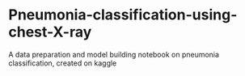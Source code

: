 # Pneumonia-classification-using-chest-X-ray
A data preparation and model building notebook on pneumonia classification, created on kaggle
